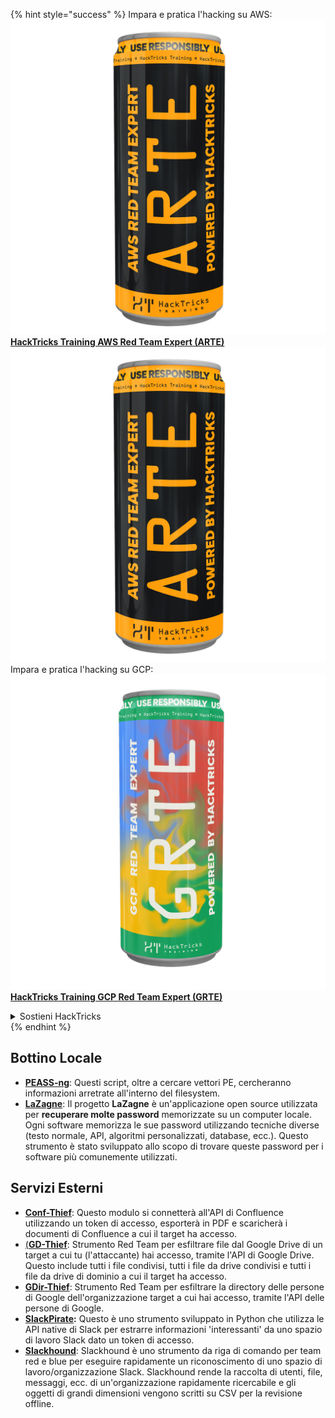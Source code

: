{% hint style="success" %}
Impara e pratica l'hacking su AWS: <img src="/.gitbook/assets/arte.png" alt="" data-size="line">[**HackTricks Training AWS Red Team Expert (ARTE)**](https://training.hacktricks.xyz/) <img src="/.gitbook/assets/arte.png" alt="" data-size="line">\
Impara e pratica l'hacking su GCP: <img src="/.gitbook/assets/grte.png" alt="" data-size="line">[**HackTricks Training GCP Red Team Expert (GRTE)**](https://training.hacktricks.xyz/courses/grte)

<details>

<summary>Sostieni HackTricks</summary>

* Controlla i [**piani di abbonamento**](https://github.com/sponsors/carlospolop)!
* **Unisciti al** 💬 [**gruppo Discord**](https://discord.gg/hRep4RUj7f) o al [**gruppo telegram**](https://t.me/peass) o **seguici** su **Twitter** 🐦 [**@hacktricks\_live**](https://twitter.com/hacktricks\_live)**.**
* **Condividi trucchi di hacking inviando PR ai** [**HackTricks**](https://github.com/carlospolop/hacktricks) e [**HackTricks Cloud**](https://github.com/carlospolop/hacktricks-cloud) repository di Github.

</details>
{% endhint %}


## **Bottino Locale**

* [**PEASS-ng**](https://github.com/carlospolop/PEASS-ng): Questi script, oltre a cercare vettori PE, cercheranno informazioni arretrate all'interno del filesystem.
* [**LaZagne**](https://github.com/AlessandroZ/LaZagne): Il progetto **LaZagne** è un'applicazione open source utilizzata per **recuperare molte password** memorizzate su un computer locale. Ogni software memorizza le sue password utilizzando tecniche diverse (testo normale, API, algoritmi personalizzati, database, ecc.). Questo strumento è stato sviluppato allo scopo di trovare queste password per i software più comunemente utilizzati.

## **Servizi Esterni**

* [**Conf-Thief**](https://github.com/antman1p/Conf-Thief): Questo modulo si connetterà all'API di Confluence utilizzando un token di accesso, esporterà in PDF e scaricherà i documenti di Confluence a cui il target ha accesso.
* [ (**GD-Thief**](https://github.com/antman1p/GD-Thief): Strumento Red Team per esfiltrare file dal Google Drive di un target a cui tu (l'attaccante) hai accesso, tramite l'API di Google Drive. Questo include tutti i file condivisi, tutti i file da drive condivisi e tutti i file da drive di dominio a cui il target ha accesso.
* [**GDir-Thief**](https://github.com/antman1p/GDir-Thief): Strumento Red Team per esfiltrare la directory delle persone di Google dell'organizzazione target a cui hai accesso, tramite l'API delle persone di Google.
* [**SlackPirate**](https://github.com/emtunc/SlackPirate)**:** Questo è uno strumento sviluppato in Python che utilizza le API native di Slack per estrarre informazioni 'interessanti' da uno spazio di lavoro Slack dato un token di accesso.
* [**Slackhound**](https://github.com/BojackThePillager/Slackhound): Slackhound è uno strumento da riga di comando per team red e blue per eseguire rapidamente un riconoscimento di uno spazio di lavoro/organizzazione Slack. Slackhound rende la raccolta di utenti, file, messaggi, ecc. di un'organizzazione rapidamente ricercabile e gli oggetti di grandi dimensioni vengono scritti su CSV per la revisione offline.
